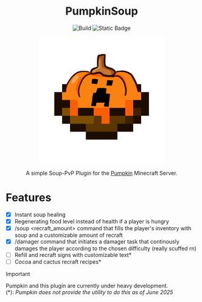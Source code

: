 <div align="center">
  
  # PumpkinSoup
  
 ![Build](https://img.shields.io/github/actions/workflow/status/tn-lorenz/PumpkinSoup/rust.yml?label=CI&logo=rust&branch=main&style=flat-square)
 ![Static Badge](https://img.shields.io/badge/%F0%9F%8E%83_Built_for-PumpkinMC-orange?style=flat-square&link=https%3A%2F%2Fgithub.com%2FPumpkin-MC%2FPumpkin)

  <p align="center" width="66%">
    <img src="assets\PUMPKING_SOUP_AYOOO.png" alt="Logo" width=66%/>
  </p>

  A simple Soup-PvP Plugin for the [Pumpkin](https://github.com/Pumpkin-MC/Pumpkin) Minecraft Server.
</div>

# Features
- [X] Instant soup healing
- [X] Regenerating food level instead of health if a player is hungry
- [X] /soup <recraft_amount> command that fills the player's inventory with soup and a customizable amount of recraft
- [X] /damager <difficulty> command that initiates a damager task that continously damages the player according to the chosen difficulty (really scuffed rn)
- [ ] Refill and recraft signs with customizable text*
- [ ] Cocoa and cactus recraft recipes*

> [!IMPORTANT]
> Pumpkin and this plugin are currently under heavy development.<br>
> (*): _Pumpkin does not provide the utility to do this as of June 2025_
